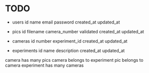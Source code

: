 # TODO

* users
id
name
email
password
created_at
updated_at

* pics
id
filename
camera_number
validated
created_at
updated_at

* cameras
id
number
experiment_id
created_at
updated_at

* experiments
id
name
description
created_at
updated_at

camera has many pics
camera belongs to experiment
pic belongs to camera
experiment has many cameras
